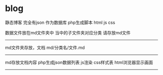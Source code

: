 # blog

静态博客 完全有json 作为数据库 php生成脚本 html js css 

数据文件放在md文件夹中
当中的子文件夹对应分类
请存放md文件

---

md文件夹存放，文档
md/分类名/文件.md

---

md存放文档内容
php生成json数据列表
js渲染
css样式表
html浏览器显示画面

---



